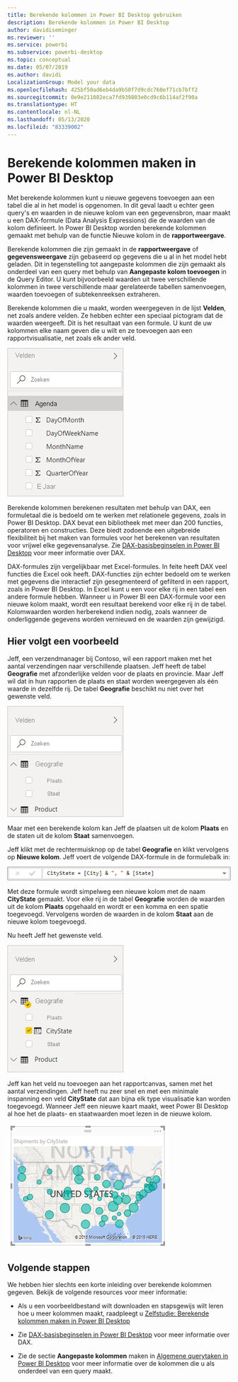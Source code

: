```yaml
---
title: Berekende kolommen in Power BI Desktop gebruiken
description: Berekende kolommen in Power BI Desktop
author: davidiseminger
ms.reviewer: ''
ms.service: powerbi
ms.subservice: powerbi-desktop
ms.topic: conceptual
ms.date: 05/07/2019
ms.author: davidi
LocalizationGroup: Model your data
ms.openlocfilehash: 425bf50ad6eb4da9b50f7d9cdc760ef71cb7bff2
ms.sourcegitcommit: 0e9e211082eca7fd939803e0cd9c6b114af2f90a
ms.translationtype: HT
ms.contentlocale: nl-NL
ms.lasthandoff: 05/13/2020
ms.locfileid: "83339002"
---
```

# <a name="create-calculated-columns-in-power-bi-desktop"></a>Berekende kolommen maken in Power BI Desktop
Met berekende kolommen kunt u nieuwe gegevens toevoegen aan een tabel die al in het model is opgenomen. In dit geval laadt u echter geen query's en waarden in de nieuwe kolom van een gegevensbron, maar maakt u een DAX-formule (Data Analysis Expressions) die de waarden van de kolom definieert. In Power BI Desktop worden berekende kolommen gemaakt met behulp van de functie Nieuwe kolom in de **rapportweergave**.

Berekende kolommen die zijn gemaakt in de **rapportweergave** of **gegevensweergave** zijn gebaseerd op gegevens die u al in het model hebt geladen. Dit in tegenstelling tot aangepaste kolommen die zijn gemaakt als onderdeel van een query met behulp van **Aangepaste kolom toevoegen** in de Query Editor. U kunt bijvoorbeeld waarden uit twee verschillende kolommen in twee verschillende maar gerelateerde tabellen samenvoegen, waarden toevoegen of subtekenreeksen extraheren.

Berekende kolommen die u maakt, worden weergegeven in de lijst **Velden**, net zoals andere velden. Ze hebben echter een speciaal pictogram dat de waarden weergeeft. Dit is het resultaat van een formule. U kunt de uw kolommen elke naam geven die u wilt en ze toevoegen aan een rapportvisualisatie, net zoals elk ander veld.

![](media/desktop-calculated-columns/calccolinpbid_fields.png)

Berekende kolommen berekenen resultaten met behulp van DAX, een formuletaal die is bedoeld om te werken met relationele gegevens, zoals in Power BI Desktop. DAX bevat een bibliotheek met meer dan 200 functies, operatoren en constructies. Deze biedt zodoende een uitgebreide flexibiliteit bij het maken van formules voor het berekenen van resultaten voor vrijwel elke gegevensanalyse. Zie [DAX-basisbeginselen in Power BI Desktop](desktop-quickstart-learn-dax-basics.md) voor meer informatie over DAX.

DAX-formules zijn vergelijkbaar met Excel-formules. In feite heeft DAX veel functies die Excel ook heeft. DAX-functies zijn echter bedoeld om te werken met gegevens die interactief zijn gesegmenteerd of gefilterd in een rapport, zoals in Power BI Desktop. In Excel kunt u een voor elke rij in een tabel een andere formule hebben. Wanneer u in Power BI een DAX-formule voor een nieuwe kolom maakt, wordt een resultaat berekend voor elke rij in de tabel. Kolomwaarden worden herberekend indien nodig, zoals wanneer de onderliggende gegevens worden vernieuwd en de waarden zijn gewijzigd.

## <a name="lets-look-at-an-example"></a>Hier volgt een voorbeeld
Jeff, een verzendmanager bij Contoso, wil een rapport maken met het aantal verzendingen naar verschillende plaatsen. Jeff heeft de tabel **Geografie** met afzonderlijke velden voor de plaats en provincie. Maar Jeff wil dat in hun rapporten de plaats en staat worden weergegeven als één waarde in dezelfde rij. De tabel **Geografie** beschikt nu niet over het gewenste veld.

![](media/desktop-calculated-columns/calccolinpbid_cityandstatefields.png)

Maar met een berekende kolom kan Jeff de plaatsen uit de kolom **Plaats** en de staten uit de kolom **Staat** samenvoegen.

Jeff klikt met de rechtermuisknop op de tabel **Geografie** en klikt vervolgens op **Nieuwe kolom**. Jeff voert de volgende DAX-formule in de formulebalk in:

![](media/desktop-calculated-columns/calccolinpbid_formula.png)

Met deze formule wordt simpelweg een nieuwe kolom met de naam **CityState** gemaakt. Voor elke rij in de tabel **Geografie** worden de waarden uit de kolom **Plaats** opgehaald en wordt er een komma en een spatie toegevoegd. Vervolgens worden de waarden in de kolom **Staat** aan de nieuwe kolom toegevoegd.

Nu heeft Jeff het gewenste veld.

![](media/desktop-calculated-columns/calccolinpbid_citystatefield.png)

Jeff kan het veld nu toevoegen aan het rapportcanvas, samen met het aantal verzendingen. Jeff heeft nu zeer snel en met een minimale inspanning een veld **CityState** dat aan bijna elk type visualisatie kan worden toegevoegd. Wanneer Jeff een nieuwe kaart maakt, weet Power BI Desktop al hoe het de plaats- en staatwaarden moet lezen in de nieuwe kolom.

![](media/desktop-calculated-columns/calccolinpbid_citystatemap.png)

## <a name="next-steps"></a>Volgende stappen
We hebben hier slechts een korte inleiding over berekende kolommen gegeven. Bekijk de volgende resources voor meer informatie:

* Als u een voorbeeldbestand wilt downloaden en stapsgewijs wilt leren hoe u meer kolommen maakt, raadpleegt u [Zelfstudie: Berekende kolommen maken in Power BI Desktop](desktop-tutorial-create-calculated-columns.md)

* Zie [DAX-basisbeginselen in Power BI Desktop](desktop-quickstart-learn-dax-basics.md) voor meer informatie over DAX.

* Zie de sectie **Aangepaste kolommen** maken in [Algemene querytaken in Power BI Desktop](desktop-common-query-tasks.md) voor meer informatie over de kolommen die u als onderdeel van een query maakt.  

